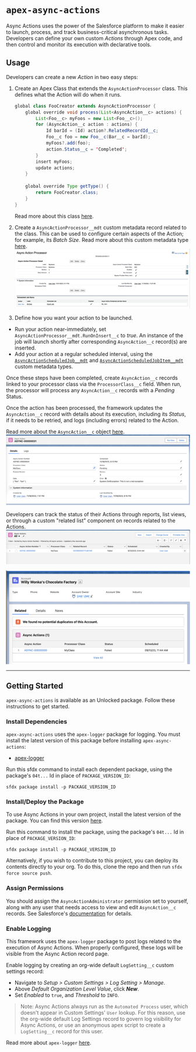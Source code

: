 # `apex-async-actions`

Async Actions uses the power of the Salesforce platform to make it easier to launch, process, and track business-critical asynchronous tasks. Developers can define your own custom _Actions_ through Apex code, and then control and monitor its execution with declarative tools.

## **Usage**

Developers can create a new _Action_ in two easy steps:

1. Create an Apex Class that extends the `AsyncActionProcessor` class. This defines what the Action will do when it runs.

    ```java
    global class FooCreator extends AsyncActionProcessor {
        global override void process(List<AsyncAction__c> actions) {
            List<Foo__c> myFoos = new List<Foo__c>();
            for (AsyncAction__c action : actions) {
                Id barId = (Id) action?.RelatedRecordId__c;
                Foo__c foo = new Foo__c(Bar__c = barId);
                myFoos?.add(foo);
                action.Status__c = 'Completed';
            }
            insert myFoos;
            update actions;
        }

        global override Type getType() {
            return FooCreator.class;
        }
    }
    ```

    Read more about this class [here](/docs/ASYNCACTIONPROCESSOR.md).

2. Create a `AsyncActionProcessor__mdt` custom metadata record related to the class. This can be used to configure certain aspects of the Action; for example, its _Batch Size_. Read more about this custom metadata type [here](/docs/PROCESSORSETTINGS.md).
   ![An AsyncActionProcessor__mdt Record](/media/sample_processor_config.png)

3. Define how you want your action to be launched.

-   Run your action near-immediately, set `AsyncActionProcessor__mdt.RunOnInsert__c` to _true_. An instance of the job will launch shortly after corresponding `AsyncAction__c` record(s) are inserted.
-   Add your action at a regular scheduled interval, using the [`AsyncActionScheduledJob__mdt`](/docs/SCHEDULEDJOBSETTINGS.md) and [`AsyncActionScheduledJobItem__mdt`](/docs/SCHEDULEDJOBITEMSETTINGS.md) custom metadata types.

Once these steps have been completed, create `AsyncAction__c` records linked to your processor class via the `ProcessorClass__c` field. When run, the processor will process any `AsyncAction__c` records with a _Pending_ Status.

Once the action has been processed, the framework updates the `AsyncAction__c` record with details about its execution, including its _Status_, if it needs to be retried, and logs (including errors) related to the Action.

Read more about the `AsyncAction__c` object [here](/docs/ASYNCACTIONOBJECT.md).
![An AsyncAction__c record](/media/sample_async_action.png)

Developers can track the status of their Actions through reports, list views, or through a custom "related list" component on records related to the Actions.
![Async Action List View](/media/list_view.png)

![The Async Action Related List Component](/media/related_list.png)

---

## **Getting Started**

`apex-async-actions` is available as an Unlocked package. Follow these instructions to get started.

### Install Dependencies

`apex-async-actions` uses the `apex-logger` package for logging.
You must install the latest version of this package before installing `apex-async-actions`:

-   [apex-logger](https://github.com/jasonsiders/apex-logger/releases/latest)

Run this sfdx command to install each dependent package, using the package's `04t...` Id in place of `PACKAGE_VERSION_ID`:

```
sfdx package install -p PACKAGE_VERSION_ID
```

### Install/Deploy the Package

To use Async Actions in your own project, install the latest version of the package. You can find this version [here](https://github.com/jasonsiders/apex-async-actions/releases/latest).

Run this command to install the package, using the package's `04t...` Id in place of `PACKAGE_VERSION_ID`:

```
sfdx package install -p PACKAGE_VERSION_ID
```

Alternatively, if you wish to contribute to this project, you can deploy its contents directly to your org. To do this, clone the repo and then run `sfdx force source push`.

### Assign Permissions

You should assign the `AsyncActionAdministrator` permission set to yourself, along with any user that needs access to view and edit `AsyncAction__c` records. See Salesforce's [documentation](https://help.salesforce.com/s/articleView?id=sf.perm_sets_mass_assign.htm&type=5) for details.

### Enable Logging

This framework uses the `apex-logger` package to post logs related to the execution of Async Actions. When properly configured, these logs will be visible from the Async Action record page.

Enable logging by creating an org-wide default `LogSetting__c` custom settings record:

-   Navigate to _Setup > Custom Settings > Log Setting > Manage_.
-   Above _Default Organization Level Value_, click **_New_**.
-   Set _Enabled_ to `true`, and _Threshold_ to `INFO`.

> Note: Async Actions always run as the `Automated Process` user, which doesn't appear in Custom Settings' `User` lookup. For this reason, use the org-wide default Log Settings record to govern log visibility for Async Actions, or use an anonymous apex script to create a `LogSetting__c` record for this user.

Read more about `apex-logger` [here](https://github.com/jasonsiders/apex-logger).
